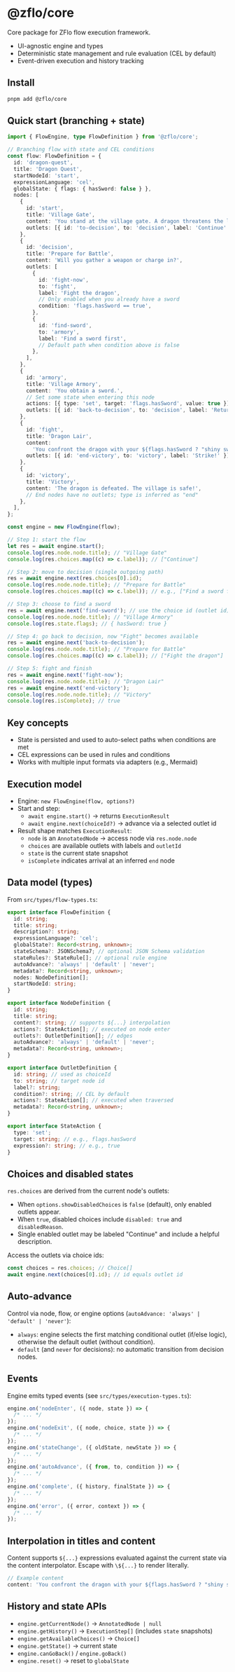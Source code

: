 # @zflo/core

Core package for ZFlo flow execution framework.

- UI-agnostic engine and types
- Deterministic state management and rule evaluation (CEL by default)
- Event-driven execution and history tracking

## Install

```bash
pnpm add @zflo/core
```

## Quick start (branching + state)

```ts
import { FlowEngine, type FlowDefinition } from '@zflo/core';

// Branching flow with state and CEL conditions
const flow: FlowDefinition = {
  id: 'dragon-quest',
  title: 'Dragon Quest',
  startNodeId: 'start',
  expressionLanguage: 'cel',
  globalState: { flags: { hasSword: false } },
  nodes: [
    {
      id: 'start',
      title: 'Village Gate',
      content: 'You stand at the village gate. A dragon threatens the land.',
      outlets: [{ id: 'to-decision', to: 'decision', label: 'Continue' }],
    },
    {
      id: 'decision',
      title: 'Prepare for Battle',
      content: 'Will you gather a weapon or charge in?',
      outlets: [
        {
          id: 'fight-now',
          to: 'fight',
          label: 'Fight the dragon',
          // Only enabled when you already have a sword
          condition: 'flags.hasSword == true',
        },
        {
          id: 'find-sword',
          to: 'armory',
          label: 'Find a sword first',
          // Default path when condition above is false
        },
      ],
    },
    {
      id: 'armory',
      title: 'Village Armory',
      content: 'You obtain a sword.',
      // Set some state when entering this node
      actions: [{ type: 'set', target: 'flags.hasSword', value: true }],
      outlets: [{ id: 'back-to-decision', to: 'decision', label: 'Return' }],
    },
    {
      id: 'fight',
      title: 'Dragon Lair',
      content:
        'You confront the dragon with your ${flags.hasSword ? "shiny sword" : "bare hands"}.',
      outlets: [{ id: 'end-victory', to: 'victory', label: 'Strike!' }],
    },
    {
      id: 'victory',
      title: 'Victory',
      content: 'The dragon is defeated. The village is safe!',
      // End nodes have no outlets; type is inferred as "end"
    },
  ],
};

const engine = new FlowEngine(flow);

// Step 1: start the flow
let res = await engine.start();
console.log(res.node.node.title); // "Village Gate"
console.log(res.choices.map((c) => c.label)); // ["Continue"]

// Step 2: move to decision (single outgoing path)
res = await engine.next(res.choices[0].id);
console.log(res.node.node.title); // "Prepare for Battle"
console.log(res.choices.map((c) => c.label)); // e.g., ["Find a sword first"] (fight disabled until hasSword)

// Step 3: choose to find a sword
res = await engine.next('find-sword'); // use the choice id (outlet id)
console.log(res.node.node.title); // "Village Armory"
console.log(res.state.flags); // { hasSword: true }

// Step 4: go back to decision, now "Fight" becomes available
res = await engine.next('back-to-decision');
console.log(res.node.node.title); // "Prepare for Battle"
console.log(res.choices.map((c) => c.label)); // ["Fight the dragon"]

// Step 5: fight and finish
res = await engine.next('fight-now');
console.log(res.node.node.title); // "Dragon Lair"
res = await engine.next('end-victory');
console.log(res.node.node.title); // "Victory"
console.log(res.isComplete); // true
```

## Key concepts

- State is persisted and used to auto-select paths when conditions are met
- CEL expressions can be used in rules and conditions
- Works with multiple input formats via adapters (e.g., Mermaid)

## Execution model

- Engine: `new FlowEngine(flow, options?)`
- Start and step:
  - `await engine.start()` → returns `ExecutionResult`
  - `await engine.next(choiceId?)` → advance via a selected outlet id
- Result shape matches `ExecutionResult`:
  - `node` is an `AnnotatedNode` → access node via `res.node.node`
  - `choices` are available outlets with labels and `outletId`
  - `state` is the current state snapshot
  - `isComplete` indicates arrival at an inferred `end` node

## Data model (types)

From `src/types/flow-types.ts`:

```ts
export interface FlowDefinition {
  id: string;
  title: string;
  description?: string;
  expressionLanguage?: 'cel';
  globalState?: Record<string, unknown>;
  stateSchema?: JSONSchema7; // optional JSON Schema validation
  stateRules?: StateRule[]; // optional rule engine
  autoAdvance?: 'always' | 'default' | 'never';
  metadata?: Record<string, unknown>;
  nodes: NodeDefinition[];
  startNodeId: string;
}

export interface NodeDefinition {
  id: string;
  title: string;
  content?: string; // supports ${...} interpolation
  actions?: StateAction[]; // executed on node enter
  outlets?: OutletDefinition[]; // edges
  autoAdvance?: 'always' | 'default' | 'never';
  metadata?: Record<string, unknown>;
}

export interface OutletDefinition {
  id: string; // used as choiceId
  to: string; // target node id
  label?: string;
  condition?: string; // CEL by default
  actions?: StateAction[]; // executed when traversed
  metadata?: Record<string, unknown>;
}

export interface StateAction {
  type: 'set';
  target: string; // e.g., flags.hasSword
  expression?: string; // e.g., true
}
```

## Choices and disabled states

`res.choices` are derived from the current node's outlets:

- When `options.showDisabledChoices` is `false` (default), only enabled outlets appear.
- When `true`, disabled choices include `disabled: true` and `disabledReason`.
- Single enabled outlet may be labeled "Continue" and include a helpful description.

Access the outlets via choice ids:

```ts
const choices = res.choices; // Choice[]
await engine.next(choices[0].id); // id equals outlet id
```

## Auto-advance

Control via node, flow, or engine options (`autoAdvance: 'always' | 'default' | 'never'`):

- `always`: engine selects the first matching conditional outlet (if/else logic),
  otherwise the default outlet (without condition).
- `default` (and `never` for decisions): no automatic transition from decision nodes.

## Events

Engine emits typed events (see `src/types/execution-types.ts`):

```ts
engine.on('nodeEnter', ({ node, state }) => {
  /* ... */
});
engine.on('nodeExit', ({ node, choice, state }) => {
  /* ... */
});
engine.on('stateChange', ({ oldState, newState }) => {
  /* ... */
});
engine.on('autoAdvance', ({ from, to, condition }) => {
  /* ... */
});
engine.on('complete', ({ history, finalState }) => {
  /* ... */
});
engine.on('error', ({ error, context }) => {
  /* ... */
});
```

## Interpolation in titles and content

Content supports `${...}` expressions evaluated against the current state
via the content interpolator. Escape with `\${...}` to render literally.

```ts
// Example content
content: 'You confront the dragon with your ${flags.hasSword ? "shiny sword" : "bare hands"}.';
```

## History and state APIs

- `engine.getCurrentNode()` → `AnnotatedNode | null`
- `engine.getHistory()` → `ExecutionStep[]` (includes `state` snapshots)
- `engine.getAvailableChoices()` → `Choice[]`
- `engine.getState()` → current state
- `engine.canGoBack()` / `engine.goBack()`
- `engine.reset()` → reset to `globalState`
